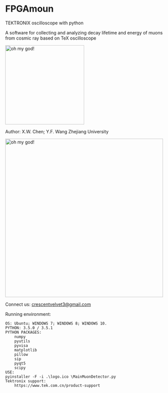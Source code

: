 # FPGAmoun
TEKTRONIX oscilloscope with python

A software for collecting and analyzing decay lifetime and energy of muons from cosmic ray based on TeX oscilloscope

<img width=250 src="https://img-blog.csdnimg.cn/20200706234744436.jpg?x-oss-process=image/watermark,type_ZmFuZ3poZW5naGVpdGk,shadow_10,text_aHR0cHM6Ly9ibG9nLmNzZG4ubmV0L3dlaXhpbl80NTEyMzI3Ng==,size_16,color_FFFFFF,t_70" alt="oh my god!"/>

Author: X.W. Chen; Y.F. Wang
Zhejiang University

<img width=500 src="https://img-blog.csdnimg.cn/20201110205128940.png?x-oss-process=image/watermark,type_ZmFuZ3poZW5naGVpdGk,shadow_10,text_aHR0cHM6Ly9ibG9nLmNzZG4ubmV0L3dlaXhpbl80NTEyMzI3Ng==,size_16,color_FFFFFF,t_70" alt="oh my god!"/>

Connect us: crescentvelvet3@gmail.com

Running environment:

    OS: Ubuntu; WINDOWS 7; WINDOWS 8; WINDOWS 10.
    PYTHON: 3.5.0 / 3.5.1
    PYTHON PACKAGES:
        numpy
        pyutils
        pyvisa
        matplotlib
        pillow
        sip
        pyqt5
        scipy
    USE:
	pyinstaller -F -i .\logo.ico \MainMuonDetector.py
    Tektronix support:
        https://www.tek.com.cn/product-support
